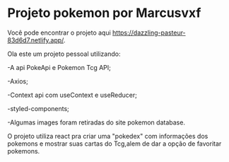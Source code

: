 # Projeto pokemon por Marcusvxf
Você pode encontrar o projeto aqui https://dazzling-pasteur-83d6d7.netlify.app/.

Ola este um projeto pessoal utilizando:

-A api PokeApi e Pokemon Tcg API;

-Axios;

-Context api com useContext e useReducer;

-styled-components;

-Algumas images foram retiradas do site pokemon database.


O projeto utiliza react pra criar uma "pokedex" com informações dos pokemons e mostrar suas cartas do Tcg,alem de dar a opção de favoritar pokemons.
